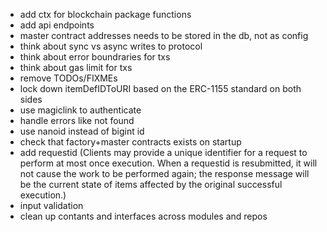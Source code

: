 - add ctx for blockchain package functions
- add api endpoints
- master contract addresses needs to be stored in the db, not as config
- think about sync vs async writes to protocol
- think about error boundraries for txs
- think about gas limit for txs
- remove TODOs/FIXMEs
- lock down itemDefIDToURI based on the ERC-1155 standard on both sides
- use magiclink to authenticate
- handle errors like not found
- use nanoid instead of bigint id
- check that factory+master contracts exists on startup
- add requestid (Clients may provide a unique identifier for a request to perform at most once execution. When a requestid is resubmitted, it will not cause the work to be performed again; the response message will be the current state of items affected by the original successful execution.)
- input validation
- clean up contants and interfaces across modules and repos
